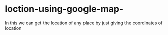 # loction-using-google-map-
In this we can get the location of any place by just giving the coordinates of location 
